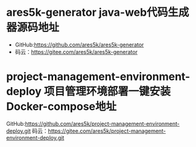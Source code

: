 # ares5k-generator java-web代码生成器源码地址
- GitHub:https://github.com/ares5k/ares5k-generator
- 码云：https://gitee.com/ares5k/ares5k-generator

# project-management-environment-deploy 项目管理环境部署一键安装Docker-compose地址
GitHub:https://github.com/ares5k/project-management-environment-deploy.git
码云：https://gitee.com/ares5k/project-management-environment-deploy.git
